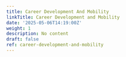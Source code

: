 ```yaml
---
title: Career Development And Mobility
linkTitle: Career Development and Mobility
date: '2025-05-06T14:19:00Z'
weight: 1
description: No content
draft: false
ref: career-development-and-mobility
---
```


